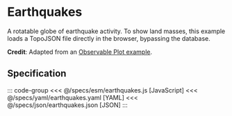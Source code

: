 <script setup>
  import { reset } from '@uwdata/vgplot';
  reset();
</script>

# Earthquakes

A rotatable globe of earthquake activity.
To show land masses, this example loads a TopoJSON file directly in the browser, bypassing the database.


<Example spec="/specs/yaml/earthquakes.yaml" />

**Credit**: Adapted from an [Observable Plot example](https://observablehq.com/@observablehq/plot-earthquake-globe).

## Specification

::: code-group
<<< @/specs/esm/earthquakes.js [JavaScript]
<<< @/specs/yaml/earthquakes.yaml [YAML]
<<< @/specs/json/earthquakes.json [JSON]
:::
